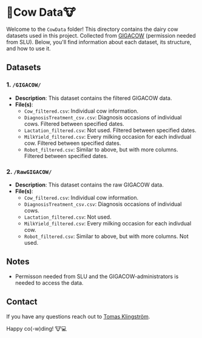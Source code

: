 # 🥛Cow Data🐮

Welcome to the `CowData` folder! This directory contains the dairy cow datasets used in this project. Collected from [GIGACOW](https://www.slu.se/institutioner/husdjursgenetik/forskning/gigacow/) (permission needed from SLU). Below, you'll find information about each dataset, its structure, and how to use it.

## Datasets

### 1. `/GIGACOW/`

- **Description**: This dataset contains the filtered GIGACOW data.
- **File(s)**:
  - `Cow_filtered.csv`: Individual cow information.
  - `DiagnosisTreatment_csv.csv`: Diagnosis occasions of individual cows. Filtered between specified dates.
  - `Lactation_filtered.csv`: Not used. Filtered between specified dates.
  - `MilkYield_filtered.csv`: Every milking occasion for each indivdual cow. Filtered between specified dates.
  - `Robot_filtered.csv`: Similar to above, but with more columns. Filtered between specified dates.


### 2. `/RawGIGACOW/`
- **Description**: This dataset contains the raw GIGACOW data.
- **File(s)**:
  - `Cow_filtered.csv`: Individual cow information.
  - `DiagnosisTreatment_csv.csv`: Diagnosis occasions of individual cows.
  - `Lactation_filtered.csv`: Not used.
  - `MilkYield_filtered.csv`: Every milking occasion for each indivdual cow.
  - `Robot_filtered.csv`: Similar to above, but with more columns. Not used.


## Notes

- Permisson needed from SLU and the GIGACOW-administrators is needed to access the data.

## Contact

If you have any questions reach out to [Tomas Klingström](tomas.klingstrom@slu.se).


Happy co(-w)ding! 🐮💻

